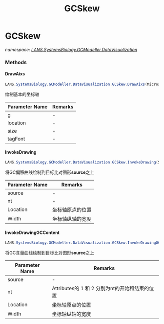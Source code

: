 ﻿---
title: GCSkew
---

# GCSkew
_namespace: [LANS.SystemsBiology.GCModeller.DataVisualization](N-LANS.SystemsBiology.GCModeller.DataVisualization.html)_





### Methods

#### DrawAixs
```csharp
LANS.SystemsBiology.GCModeller.DataVisualization.GCSkew.DrawAixs(Microsoft.VisualBasic.Imaging.IGraphics,System.Drawing.Point,System.Drawing.Size,System.Drawing.Font,System.Double,System.Double)
```
绘制基本的坐标轴

|Parameter Name|Remarks|
|--------------|-------|
|g|-|
|location|-|
|size|-|
|tagFont|-|


#### InvokeDrawing
```csharp
LANS.SystemsBiology.GCModeller.DataVisualization.GCSkew.InvokeDrawing(System.Drawing.Image,LANS.SystemsBiology.SequenceModel.FASTA.FastaToken,System.Drawing.Point,System.Int32)
```
将GC偏移曲线绘制到目标比对图形**source**之上

|Parameter Name|Remarks|
|--------------|-------|
|source|-|
|nt|-|
|Location|坐标轴原点的位置|
|Width|坐标轴纵轴的宽度|


#### InvokeDrawingGCContent
```csharp
LANS.SystemsBiology.GCModeller.DataVisualization.GCSkew.InvokeDrawingGCContent(System.Drawing.Image,LANS.SystemsBiology.SequenceModel.FASTA.FastaToken,System.Drawing.Point,System.Int32)
```
将GC含量曲线绘制到目标比对图形**source**之上

|Parameter Name|Remarks|
|--------------|-------|
|source|-|
|nt|Attributes的 1 和 2 分别为nt的开始和结束的位置|
|Location|坐标轴原点的位置|
|Width|坐标轴纵轴的宽度|



